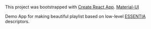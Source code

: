This project was bootstrapped with [Create React App](https://github.com/facebook/create-react-app). [Material-UI](https://material-ui.com/)

Demo App for making beautiful playlist based on low-level [ESSENTIA](https://essentia.upf.edu/) descriptors.